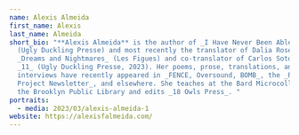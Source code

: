 ```yaml
---
name: Alexis Almeida
first_name: Alexis
last_name: Almeida
short_bio: "**Alexis Almeida** is the author of _I Have Never Been Able to Sing_
  (Ugly Duckling Presse) and most recently the translator of Dalia Rosetti's
  _Dreams and Nightmares_ (Les Figues) and co-translator of Carlos Soto Román's
  _11_ (Ugly Duckling Presse, 2023). Her poems, prose, translations, and
  interviews have recently appeared in _FENCE, Oversound, BOMB_, the _Poetry
  Project Newsletter_, and elsewhere. She teaches at the Bard Microcollege at
  the Brooklyn Public Library and edits _18 Owls Press_. "
portraits:
  - media: 2023/03/alexis-almeida-1
website: https://alexisfalmeida.com/
---
```

